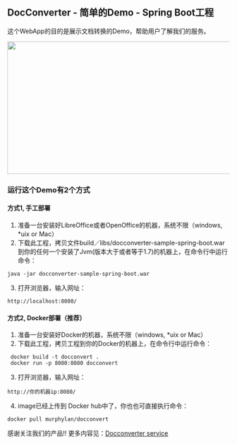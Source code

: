 ## DocConverter - 简单的Demo - Spring Boot工程

这个WebApp的目的是展示文档转换的Demo，帮助用户了解我们的服务。

<img width="600" height="300" src="https://github.com/murphylan/docconverter-spring-boot-starter/blob/master/docconvert.png">

### 运行这个Demo有2个方式

#### 方式1, 手工部署
1. 准备一台安装好LibreOffice或者OpenOffice的机器，系统不限（windows, *uix or Mac）
2. 下载此工程，拷贝文件build／libs/docconverter-sample-spring-boot.war到你的任何一个安装了Jvm(版本大于或者等于1.7)的机器上，在命令行中运行命令：
```
java -jar docconverter-sample-spring-boot.war
```
3. 打开浏览器，输入网址： 

```
http://localhost:8080/
```

#### 方式2, Docker部署（推荐） 
1. 准备一台安装好Docker的机器，系统不限（windows, *uix or Mac）
2. 下载此工程，拷贝工程到你的Docker的机器上，在命令行中运行命令： 
```Shell
 docker build -t docconvert .
 docker run -p 8080:8080 docconvert 
```

3. 打开浏览器，输入网址： 
```
http://你的机器ip:8080/
```
4. image已经上传到 Docker hub中了，你也也可直接执行命令：
```Shell
docker pull murphylan/docconvert
```

感谢关注我们的产品!! 更多内容见：[Docconverter service](http://39.108.124.141/)
